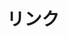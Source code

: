 ---
title: リンク
links:
  - title: GitHub
    #description: 私のgithubです！
    website: https://github.com/soft-bear
    image: https://github.githubassets.com/images/modules/logos_page/GitHub-Mark.png
  - title: Twitter
    #description: 私のTwitterです！
    website: https://twitter.com/kurusunagisa
    image: twitter.png
menu:
    main: 
        weight: -50
        params:
            icon: link

comments: false
---